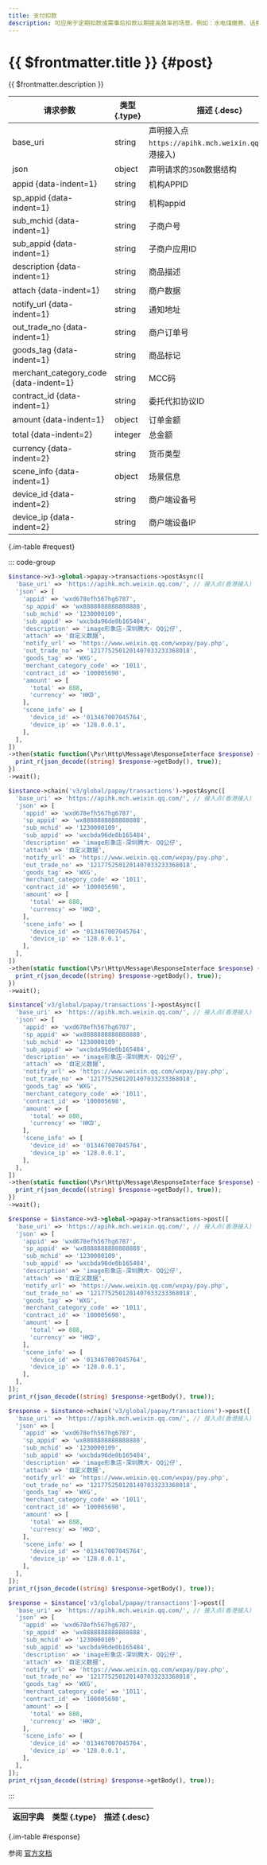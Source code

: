 ```yaml
---
title: 支付扣款
description: 可应用于定期扣款或需事后扣款以期提高效率的场景。例如：水电煤缴费、话费、充电宝租借等场景。
---
```


# {{ $frontmatter.title }} {#post}

{{ $frontmatter.description }}

| 请求参数 | 类型 {.type} | 描述 {.desc}
| --- | --- | ---
| base_uri | string | 声明接入点`https://apihk.mch.weixin.qq.com/`(香港接入)
| json | object | 声明请求的`JSON`数据结构
| appid {data-indent=1} | string | 机构APPID
| sp_appid {data-indent=1} | string | 机构appid
| sub_mchid {data-indent=1} | string | 子商户号
| sub_appid {data-indent=1} | string | 子商户应用ID
| description {data-indent=1} | string | 商品描述
| attach {data-indent=1} | string | 商户数据
| notify_url {data-indent=1} | string | 通知地址
| out_trade_no {data-indent=1} | string | 商户订单号
| goods_tag {data-indent=1} | string | 商品标记
| merchant_category_code {data-indent=1} | string | MCC码
| contract_id {data-indent=1} | string | 委托代扣协议ID
| amount {data-indent=1} | object | 订单金额
| total {data-indent=2} | integer | 总金额
| currency {data-indent=2} | string | 货币类型
| scene_info {data-indent=1} | object | 场景信息
| device_id {data-indent=2} | string | 商户端设备号
| device_ip {data-indent=2} | string | 商户端设备IP

{.im-table #request}

::: code-group

```php [异步纯链式]
$instance->v3->global->papay->transactions->postAsync([
  'base_uri' => 'https://apihk.mch.weixin.qq.com/', // 接入点(香港接入)
  'json' => [
    'appid' => 'wxd678efh567hg6787',
    'sp_appid' => 'wx8888888888888888',
    'sub_mchid' => '1230000109',
    'sub_appid' => 'wxcbda96de0b165484',
    'description' => 'image形象店-深圳腾大- QQ公仔',
    'attach' => '自定义数据',
    'notify_url' => 'https://www.weixin.qq.com/wxpay/pay.php',
    'out_trade_no' => '1217752501201407033233368018',
    'goods_tag' => 'WXG',
    'merchant_category_code' => '1011',
    'contract_id' => '100005698',
    'amount' => [
      'total' => 888,
      'currency' => 'HKD',
    ],
    'scene_info' => [
      'device_id' => '013467007045764',
      'device_ip' => '128.0.0.1',
    ],
  ],
])
->then(static function(\Psr\Http\Message\ResponseInterface $response) {
  print_r(json_decode((string) $response->getBody(), true));
})
->wait();
```

```php [异步声明式]
$instance->chain('v3/global/papay/transactions')->postAsync([
  'base_uri' => 'https://apihk.mch.weixin.qq.com/', // 接入点(香港接入)
  'json' => [
    'appid' => 'wxd678efh567hg6787',
    'sp_appid' => 'wx8888888888888888',
    'sub_mchid' => '1230000109',
    'sub_appid' => 'wxcbda96de0b165484',
    'description' => 'image形象店-深圳腾大- QQ公仔',
    'attach' => '自定义数据',
    'notify_url' => 'https://www.weixin.qq.com/wxpay/pay.php',
    'out_trade_no' => '1217752501201407033233368018',
    'goods_tag' => 'WXG',
    'merchant_category_code' => '1011',
    'contract_id' => '100005698',
    'amount' => [
      'total' => 888,
      'currency' => 'HKD',
    ],
    'scene_info' => [
      'device_id' => '013467007045764',
      'device_ip' => '128.0.0.1',
    ],
  ],
])
->then(static function(\Psr\Http\Message\ResponseInterface $response) {
  print_r(json_decode((string) $response->getBody(), true));
})
->wait();
```

```php [异步属性式]
$instance['v3/global/papay/transactions']->postAsync([
  'base_uri' => 'https://apihk.mch.weixin.qq.com/', // 接入点(香港接入)
  'json' => [
    'appid' => 'wxd678efh567hg6787',
    'sp_appid' => 'wx8888888888888888',
    'sub_mchid' => '1230000109',
    'sub_appid' => 'wxcbda96de0b165484',
    'description' => 'image形象店-深圳腾大- QQ公仔',
    'attach' => '自定义数据',
    'notify_url' => 'https://www.weixin.qq.com/wxpay/pay.php',
    'out_trade_no' => '1217752501201407033233368018',
    'goods_tag' => 'WXG',
    'merchant_category_code' => '1011',
    'contract_id' => '100005698',
    'amount' => [
      'total' => 888,
      'currency' => 'HKD',
    ],
    'scene_info' => [
      'device_id' => '013467007045764',
      'device_ip' => '128.0.0.1',
    ],
  ],
])
->then(static function(\Psr\Http\Message\ResponseInterface $response) {
  print_r(json_decode((string) $response->getBody(), true));
})
->wait();
```

```php [同步纯链式]
$response = $instance->v3->global->papay->transactions->post([
  'base_uri' => 'https://apihk.mch.weixin.qq.com/', // 接入点(香港接入)
  'json' => [
    'appid' => 'wxd678efh567hg6787',
    'sp_appid' => 'wx8888888888888888',
    'sub_mchid' => '1230000109',
    'sub_appid' => 'wxcbda96de0b165484',
    'description' => 'image形象店-深圳腾大- QQ公仔',
    'attach' => '自定义数据',
    'notify_url' => 'https://www.weixin.qq.com/wxpay/pay.php',
    'out_trade_no' => '1217752501201407033233368018',
    'goods_tag' => 'WXG',
    'merchant_category_code' => '1011',
    'contract_id' => '100005698',
    'amount' => [
      'total' => 888,
      'currency' => 'HKD',
    ],
    'scene_info' => [
      'device_id' => '013467007045764',
      'device_ip' => '128.0.0.1',
    ],
  ],
]);
print_r(json_decode((string) $response->getBody(), true));
```

```php [同步声明式]
$response = $instance->chain('v3/global/papay/transactions')->post([
  'base_uri' => 'https://apihk.mch.weixin.qq.com/', // 接入点(香港接入)
  'json' => [
    'appid' => 'wxd678efh567hg6787',
    'sp_appid' => 'wx8888888888888888',
    'sub_mchid' => '1230000109',
    'sub_appid' => 'wxcbda96de0b165484',
    'description' => 'image形象店-深圳腾大- QQ公仔',
    'attach' => '自定义数据',
    'notify_url' => 'https://www.weixin.qq.com/wxpay/pay.php',
    'out_trade_no' => '1217752501201407033233368018',
    'goods_tag' => 'WXG',
    'merchant_category_code' => '1011',
    'contract_id' => '100005698',
    'amount' => [
      'total' => 888,
      'currency' => 'HKD',
    ],
    'scene_info' => [
      'device_id' => '013467007045764',
      'device_ip' => '128.0.0.1',
    ],
  ],
]);
print_r(json_decode((string) $response->getBody(), true));
```

```php [同步属性式]
$response = $instance['v3/global/papay/transactions']->post([
  'base_uri' => 'https://apihk.mch.weixin.qq.com/', // 接入点(香港接入)
  'json' => [
    'appid' => 'wxd678efh567hg6787',
    'sp_appid' => 'wx8888888888888888',
    'sub_mchid' => '1230000109',
    'sub_appid' => 'wxcbda96de0b165484',
    'description' => 'image形象店-深圳腾大- QQ公仔',
    'attach' => '自定义数据',
    'notify_url' => 'https://www.weixin.qq.com/wxpay/pay.php',
    'out_trade_no' => '1217752501201407033233368018',
    'goods_tag' => 'WXG',
    'merchant_category_code' => '1011',
    'contract_id' => '100005698',
    'amount' => [
      'total' => 888,
      'currency' => 'HKD',
    ],
    'scene_info' => [
      'device_id' => '013467007045764',
      'device_ip' => '128.0.0.1',
    ],
  ],
]);
print_r(json_decode((string) $response->getBody(), true));
```

:::

| 返回字典 | 类型 {.type} | 描述 {.desc}
| --- | --- | ---

{.im-table #response}

参阅 [官方文档](https://pay.weixin.qq.com/wiki/doc/api_external/ch/apis/chapter5_1_6.shtml)

